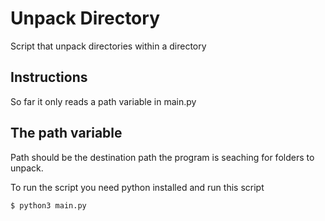 # Unpack Directory
Script that unpack directories within a directory

## Instructions
So far it only reads a path variable in main.py

## The path variable
Path should be the destination path the program is seaching for folders to unpack.

To run the script you need python installed and run this script
```sh
$ python3 main.py
```